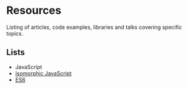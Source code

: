 # Resources

Listing of articles, code examples, libraries and talks covering specific topics.

## Lists

* JavaScript
 * [Isomorphic JavaScript](list/isomorphic.javascript.md)
 * [ES6](list/es6.md)
